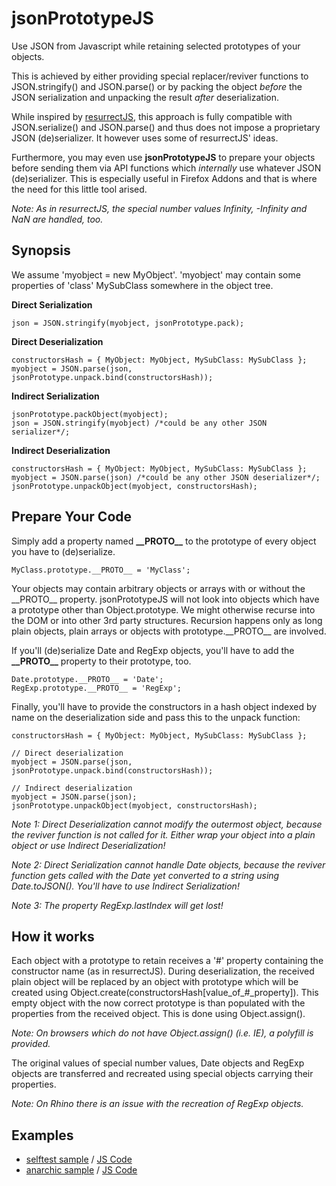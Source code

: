 # jsonPrototypeJS
Use JSON from Javascript while retaining selected prototypes of your objects.

This is achieved by either providing special replacer/reviver functions to JSON.stringify() and JSON.parse() or by packing the object _before_ the JSON serialization and unpacking the result _after_ deserialization.

While inspired by [resurrectJS](https://github.com/skeeto/resurrect-js), this approach is fully compatible with JSON.serialize() and JSON.parse() and thus does not impose a proprietary JSON (de)serializer. It however uses some of resurrectJS' ideas.

Furthermore, you may even use **jsonPrototypeJS** to prepare your objects before sending them via API functions which *internally* use whatever JSON (de)serializer. This is especially useful in Firefox Addons and that is where the need for this little tool arised.

*Note: As in resurrectJS, the special number values Infinity, -Infinity and NaN are handled, too.*


## Synopsis

We assume 'myobject = new MyObject'. 'myobject' may contain some properties of 'class' MySubClass somewhere in the object tree.

**Direct Serialization**  

    json = JSON.stringify(myobject, jsonPrototype.pack);  

**Direct Deserialization**

    constructorsHash = { MyObject: MyObject, MySubClass: MySubClass };
    myobject = JSON.parse(json, jsonPrototype.unpack.bind(constructorsHash));

**Indirect Serialization**

    jsonPrototype.packObject(myobject);
    json = JSON.stringify(myobject) /*could be any other JSON serializer*/;

**Indirect Deserialization**

    constructorsHash = { MyObject: MyObject, MySubClass: MySubClass };  
    myobject = JSON.parse(json) /*could be any other JSON deserializer*/;
    jsonPrototype.unpackObject(myobject, constructorsHash);

## Prepare Your Code

Simply add a property named **\_\_PROTO\_\_** to the prototype of every object you have to (de)serialize.

    MyClass.prototype.__PROTO__ = 'MyClass';
    
Your objects may contain arbitrary objects or arrays with or without the \_\_PROTO\_\_ property. jsonPrototypeJS will not look into objects which have a prototype other than Object.prototype. We might otherwise recurse into the DOM or into other 3rd party structures. Recursion happens only as long plain objects, plain arrays or objects with prototype.\_\_PROTO\_\_ are involved.

If you'll (de)serialize Date and RegExp objects, you'll have to add the **\_\_PROTO\_\_** property to their prototype, too.

    Date.prototype.__PROTO__ = 'Date';
    RegExp.prototype.__PROTO__ = 'RegExp';
    
Finally, you'll have to provide the constructors in a hash object indexed by name  on the deserialization side and pass this to the unpack function:

    constructorsHash = { MyObject: MyObject, MySubClass: MySubClass };  
    
    // Direct deserialization
    myobject = JSON.parse(json, jsonPrototype.unpack.bind(constructorsHash));
    
    // Indirect deserialization
    myobject = JSON.parse(json);
    jsonPrototype.unpackObject(myobject, constructorsHash);


*Note 1: Direct Deserialization cannot modify the outermost object, because the reviver function is not called for it. Either wrap your object into a plain object or use Indirect Deserialization!*

*Note 2: Direct Serialization cannot handle Date objects, because the reviver function gets called with the Date yet converted to a string using Date.toJSON(). You'll have to use Indirect Serialization!*

*Note 3: The property RegExp.lastIndex will get lost!*

## How it works

Each object with a prototype to retain receives a '#' property containing the constructor name (as in resurrectJS). During deserialization, the received plain object will be replaced by an object with prototype which will be created using Object.create(constructorsHash[value_of_#_property]). This empty object with the now correct prototype is than populated with the properties from the received object. This is done using Object.assign().

*Note:  On browsers which do not have Object.assign() (i.e. IE), a polyfill is provided.*

The original values of special number values, Date objects and RegExp objects are transferred and recreated using special objects carrying their properties.

*Note: On Rhino there is an issue with the recreation of RegExp objects.*

## Examples

 * [selftest sample](test/sample.html) / [JS Code](test/sample.js)
 * [anarchic sample](test/test2.html) / [JS Code](test/test2.js)
 